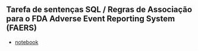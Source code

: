 ## Tarefa de sentenças SQL / Regras de Associação para o FDA Adverse Event Reporting System (FAERS)

* [notebook]("https://github.com/MatheusBulhoes/MC536/blob/master/lab05/notebook.ipynb")
